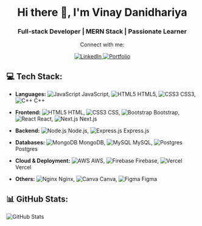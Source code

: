 <h1 align="center">Hi there 👋, I'm Vinay Danidhariya</h1>
<h3 align="center">Full-stack Developer | MERN Stack | Passionate Learner</h3>

<p align="center">Connect with me:</p>
<p align="center">
  <a href="https://linkedin.com/in/vinay-danidhariya">
    <img src="https://img.shields.io/badge/LinkedIn-%230077B5.svg?logo=linkedin&logoColor=white" alt="LinkedIn">
  </a>
  <a href="https://vinaydanidhariya.github.io/portfolio/">
    <img src="https://img.shields.io/badge/Portfolio-%23E4405F.svg?logo=Portfolio&logoColor=white" alt="Portfolio">
  </a>
</p>

## 💻 Tech Stack:

- **Languages:**
  ![JavaScript](https://img.icons8.com/color/48/000000/javascript.png) JavaScript,
  ![HTML5](https://img.icons8.com/color/48/000000/html-5.png) HTML5,
  ![CSS3](https://img.icons8.com/color/48/000000/css3.png) CSS3,
  ![C++](https://img.icons8.com/color/48/000000/c-plus-plus-logo.png) C++

- **Frontend:**
  ![HTML5](https://img.icons8.com/color/48/000000/html-5.png) HTML,
  ![CSS3](https://img.icons8.com/color/48/000000/css3.png) CSS,
  ![Bootstrap](https://img.icons8.com/color/48/000000/bootstrap.png) Bootstrap,
  ![React](https://img.icons8.com/plasticine/48/000000/react.png) React,
  ![Next.js](https://img.icons8.com/office/48/000000/react.png) Next.js

- **Backend:**
  ![Node.js](https://img.icons8.com/color/48/000000/nodejs.png) Node.js,
  ![Express.js](https://img.icons8.com/color/48/000000/express.png) Express.js

- **Databases:**
  ![MongoDB](https://img.icons8.com/color/48/000000/mongodb.png) MongoDB,
  ![MySQL](https://img.icons8.com/color/48/000000/mysql.png) MySQL,
  ![Postgres](https://img.icons8.com/color/48/000000/postgreesql.png) Postgres

- **Cloud & Deployment:**
  ![AWS](https://img.icons8.com/color/48/000000/amazon-web-services.png) AWS,
  ![Firebase](https://img.icons8.com/color/48/000000/firebase.png) Firebase,
  ![Vercel](https://img.icons8.com/color/48/000000/vercel.png) Vercel

- **Others:**
  ![Nginx](https://img.icons8.com/color/48/000000/nginx.png) Nginx,
  ![Canva](https://img.icons8.com/fluency/48/000000/canva.png) Canva,
  ![Figma](https://img.icons8.com/color/48/000000/figma.png) Figma

## 📊 GitHub Stats:

![GitHub Stats](https://github-readme-stats.vercel.app/api?username=vinaydanidhariya&show_icons=true&theme=default&include_all_commits=true)
